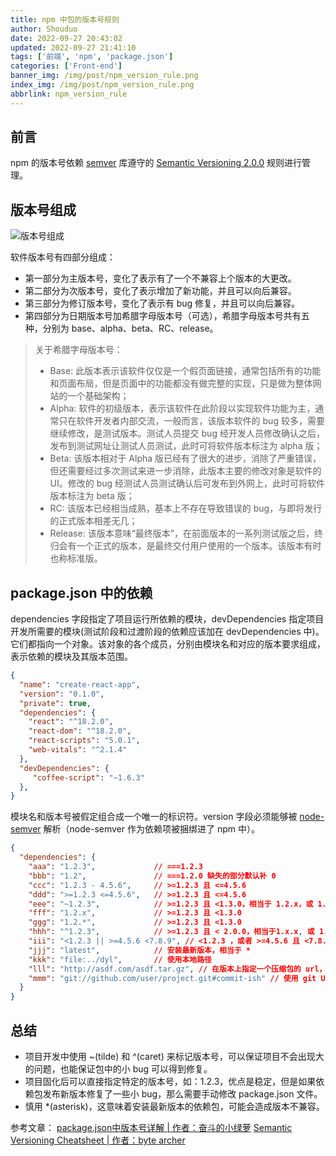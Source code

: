 ```yaml
---
title: npm 中包的版本号规则
author: Shouduo
date: 2022-09-27 20:43:02
updated: 2022-09-27 21:41:10
tags: ['前端', 'npm', 'package.json']
categories: ['Front-end']
banner_img: /img/post/npm_version_rule.png
index_img: /img/post/npm_version_rule.png
abbrlink: npm_version_rule
---
```


## 前言

npm 的版本号依赖 [semver](https://docs.npmjs.com/cli/v6/using-npm/semver) 库遵守的 [Semantic Versioning 2.0.0](https://semver.org/) 规则进行管理。

## 版本号组成

![版本号组成](/img/post/npm_version_example.png)

软件版本号有四部分组成：

- 第一部分为主版本号，变化了表示有了一个不兼容上个版本的大更改。
- 第二部分为次版本号，变化了表示增加了新功能，并且可以向后兼容。
- 第三部分为修订版本号，变化了表示有 bug 修复，并且可以向后兼容。
- 第四部分为日期版本号加希腊字母版本号（可选），希腊字母版本号共有五种，分别为 base、alpha、beta、RC、release。

>关于希腊字母版本号：
>
> - Base: 此版本表示该软件仅仅是一个假页面链接，通常包括所有的功能和页面布局，但是页面中的功能都没有做完整的实现，只是做为整体网站的一个基础架构；
> - Alpha: 软件的初级版本，表示该软件在此阶段以实现软件功能为主，通常只在软件开发者内部交流，一般而言，该版本软件的 bug 较多，需要继续修改，是测试版本。测试人员提交 bug 经开发人员修改确认之后，发布到测试网址让测试人员测试，此时可将软件版本标注为 alpha 版；
> - Beta: 该版本相对于 Alpha 版已经有了很大的进步，消除了严重错误，但还需要经过多次测试来进一步消除，此版本主要的修改对象是软件的 UI。修改的 bug 经测试人员测试确认后可发布到外网上，此时可将软件版本标注为 beta 版；
> - RC: 该版本已经相当成熟，基本上不存在导致错误的 bug，与即将发行的正式版本相差无几；
> - Release: 该版本意味“最终版本”，在前面版本的一系列测试版之后，终归会有一个正式的版本，是最终交付用户使用的一个版本。该版本有时也称标准版。

## package.json 中的依赖

dependencies 字段指定了项目运行所依赖的模块，devDependencies 指定项目开发所需要的模块(测试阶段和过渡阶段的依赖应该加在 devDependencies 中)。它们都指向一个对象。该对象的各个成员，分别由模块名和对应的版本要求组成，表示依赖的模块及其版本范围。

``` json
{ 
  "name": "create-react-app",
  "version": "0.1.0",
  "private": true,
  "dependencies": {
    "react": "^18.2.0",
    "react-dom": "^18.2.0",
    "react-scripts": "5.0.1",
    "web-vitals": "^2.1.4"
  },
  "devDependencies": {
     "coffee-script": "~1.6.3"
  },
}
```

模块名和版本号被假定组合成一个唯一的标识符。version 字段必须能够被 [node-semver](https://docs.npmjs.com/cli/v6/using-npm/semver) 解析（node-semver 作为依赖项被捆绑进了 npm 中）。

``` json
{
  "dependencies": {
    "aaa": "1.2.3",             // ===1.2.3
    "bbb": "1.2",               // ===1.2.0 缺失的部分默认补 0
    "ccc": "1.2.3 - 4.5.6",     // >=1.2.3 且 <=4.5.6
    "ddd": ">=1.2.3 <=4.5.6",   // >=1.2.3 且 <=4.5.6
    "eee": "~1.2.3",            // >=1.2.3 且 <1.3.0，相当于 1.2.x，或 1.2.*
    "fff": "1.2.x",             // >=1.2.3 且 <1.3.0
    "ggg": "1.2.*",             // >=1.2.3 且 <1.3.0
    "hhh": "^1.2.3",            // >=1.2.3 且 < 2.0.0，相当于1.x.x, 或 1.*.*
    "iii": "<1.2.3 || >=4.5.6 <7.8.9", // <1.2.3 ，或者 >=4.5.6 且 <7.8.9
    "jjj": "latest",            // 安装最新版本，相当于 *
    "kkk": "file:../dyl",       // 使用本地路径
    "lll": "http://asdf.com/asdf.tar.gz", // 在版本上指定一个压缩包的 url，当执行 npm install 时这个压缩包会被下载并安装到本地。
    "mmm": "git://github.com/user/project.git#commit-ish" // 使用 git URL 加 commit-ish
  }
}
```

## 总结

- 项目开发中使用 ~(tilde) 和 ^(caret) 来标记版本号，可以保证项目不会出现大的问题，也能保证包中的小 bug 可以得到修复。
- 项目固化后可以直接指定特定的版本号，如：1.2.3，优点是稳定，但是如果依赖包发布新版本修复了一些小 bug，那么需要手动修改 package.json 文件。
- 慎用 *(asterisk)，这意味着安装最新版本的依赖包，可能会造成版本不兼容。

参考文章：
[package.json中版本号详解 | 作者：奋斗的小绿萝](https://blog.csdn.net/weixin_40817115/article/details/86611179)
[Semantic Versioning Cheatsheet | 作者：byte archer](https://bytearcher.com/goodies/semantic-versioning-cheatsheet/)
